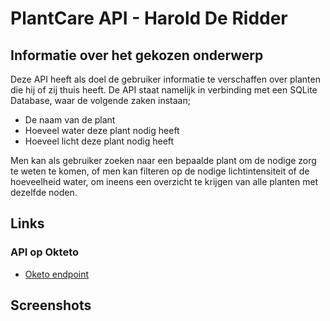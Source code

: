 # PlantCare API - Harold De Ridder
## Informatie over het gekozen onderwerp
Deze API heeft als doel de gebruiker informatie te verschaffen over planten die hij of zij thuis heeft. De API staat namelijk in verbinding met een SQLite Database, waar de volgende zaken instaan;

- De naam van de plant
- Hoeveel water deze plant nodig heeft
- Hoeveel licht deze plant nodig heeft
  
Men kan als gebruiker zoeken naar een bepaalde plant om de nodige zorg te weten te komen, of men kan filteren op de nodige lichtintensiteit of de hoeveelheid water, om ineens een overzicht te krijgen van alle planten met dezelfde noden.

## Links
### API op Okteto
* [Oketo endpoint](https://app-hderidder.cloud.okteto.net/)
## Screenshots
